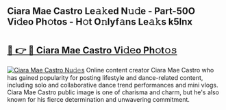 ## Ciara Mae Castro Le𝚊𝚔ed N𝚞𝚍e - Part-50O Vi𝚍eo Ph𝚘tos - H𝚘t O𝚗lyf𝚊ns Le𝚊𝚔s k5lnx

# <h2><a href="http://hf169x.feru.top/?c=Ciara+Mae+Castro">🔗 👉 🔴 Ciara Mae Castro Vi𝚍𝚎o Ph𝚘t𝚘𝚜</a></h2>

[![Ciara Mae Castro Nu𝚍𝚎s](https://i.imgur.com/0TWrTi3.gif)](http://hf169x.feru.top/?c=Ciara+Mae+Castro)
Online content creator Ciara Mae Castro who has gained popularity for posting lifestyle and dance-related content, including solo and collaborative dance trend performances and mini vlogs. Ciara Mae Castro public image is one of charisma and charm, but he's also known for his fierce determination and unwavering commitment. 
